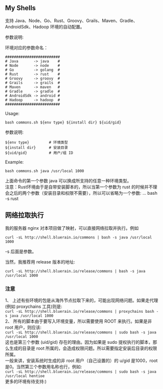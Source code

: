## My Shells
支持 Java、Node、Go、Rust、Groovy、Grails、Maven、Gradle、AndroidSdk、Hadoop 环境的自动配置。

参数说明:   


环境对应的参数命名：
````
#########################
# Java       -> java    #
# Node       -> node    #
# Go         -> golang  #
# Rust       -> rust    #
# Groovy     -> groovy  #
# Grails     -> grails  #
# Maven      -> maven   #
# Gradle     -> gradle  #
# AndroidSdk -> android #
# Hadoop     -> hadoop  #
#########################
````
Usage:
````shell
bash commons.sh ${env type} ${install dir} ${uid/gid}
````
参数说明:
````
${env type}         # 环境类型
${install dir}      # 安装目录
${uid/gid}          # 用户/组 ID
````
Example:
````shell
bash commons.sh java /usr/local 1000
````
上面命令的第一个参数 java 可以换成所支持的任意一种环境类型。   
注意：Rust环境由于是自带安装脚本的，所以当第一个参数为 rust 的时候并不理会之后的两个参数（安装目录和权限不需要），所以可以省略为一个参数: ... bash -s rust

## 网络拉取执行
我的服务器 nginx 对本项目做了映射，可以直接网络拉取并执行。例如
````shell
curl -sL http://shell.bluerain.io/commons | bash -s java /usr/local 1000
````
-s 后面是参数。

当然，我推荐用 release 版本的地址:
````shell
curl -sL http://shell.bluerain.io/release/commons | bash -s java /usr/local 1000
````

### 注意
1、 上述有些环境的包是从海外节点拉取下来的，可能出现网络问题。如果走代理(例如 proxychains 工具)则是:   
    ````
    curl -sL http://shell.bluerain.io/release/commons | proxychains bash -s java /usr/local 1000
    ````   
2、 所有的脚本由于要写入环境变量，所以需要使用 ROOT 来执行。如果是非 root 用户，则应该:   
    ````
    curl -sL http://shell.bluerain.io/release/commons | sudo bash -s java /usr/local 1000
    ````   
    这也是第三个参数 (uid/gid) 存在的理由。因为如果是 sudo 提权执行的脚本，那么生成的目录是 root 所属的，会造成权限问题。所以需要指定安装后目录的权限所属。   
    一般来讲，安装系统时生成的非 root 用户（自己设置的）的 u/gid 是1000，root 是0。当然第三个参数用名称也行，例如:   
    ````
    curl -sL http://shell.bluerain.io/release/commons | sudo bash -s java /usr/local hentioe
    ````   
更多的环境有待支持:)
